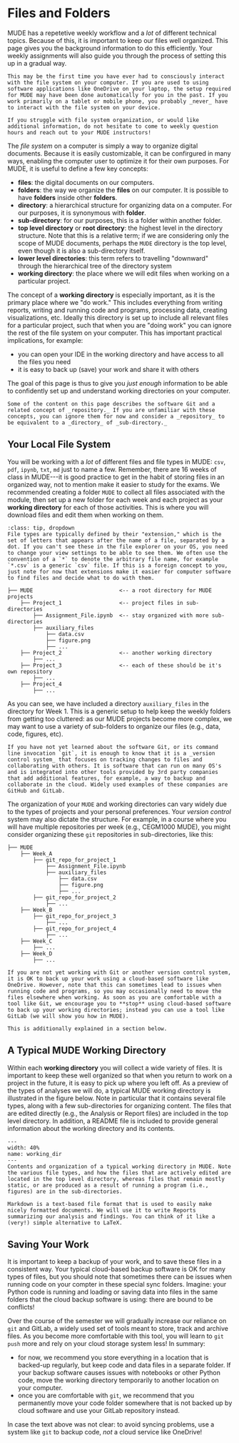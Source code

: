 # Files and Folders

MUDE has a repetetive weekly workflow and a _lot_ of different technical topics. Because of this, it is important to keep our files well organized. This page gives you the background information to do this efficiently. Your weekly assignments will also guide you through the process of setting this up in a gradual way.

```{tip}
This may be the first time you have ever had to consciously interact with the file system on your computer. If you are used to using software applications like OneDrive on your laptop, the setup required for MUDE may have been done automatically for you in the past. If you work primarily on a tablet or mobile phone, you probably _never_ have to interact with the file system on your device.

If you struggle with file system organization, or would like additional information, do not hesitate to come to weekly question hours and reach out to your MUDE instructors!
```

The _file system_ on a computer is simply a way to organize digital documents. Because it is easily customizable, it can be confirgured in many ways, enabling the computer user to optimize it for their own purposes. For MUDE, it is useful to define a few key concepts:

- **files**: the digital documents on our computers.
- **folders**: the way we organize the **files** on our computer. It is possible to have **folders** inside other **folders**. 
- **directory**: a hierarchical structure for organizing data on a computer. For our purposes, it is synonymous with **folder**.
- **sub-directory**: for our purposes, this is a folder within another folder.
- **top level directory** or **root directory**: the highest level in the directory structure. Note that this is a relative term; if we are considering only the scope of MUDE documents, perhaps the `MUDE` directory is the top level, even though it is also a sub-directory itself.
- **lower level directories**: this term refers to travelling "downward" through the hierarchical tree of the directory system
- **working directory**: the place where we will edit files when working on a particular project.


The concept of a **working directory** is especially important, as it is the primary place where we "do work." This includes everything from writing reports, writing and running code and programs, processing data, creating visualizations, etc. Ideally this directory is set up to include all relevant files for a particular project, such that when you are "doing work" you can ignore the rest of the file system on your computer. This has important practical implications, for example:
- you can open your IDE in the working directory and have access to all the files you need
- it is easy to back up (save) your work and share it with others

The goal of this page is thus to give you _just enough_ information to be able to confidently set up and understand working directories on your computer.

```{tip}
Some of the content on this page describes the software Git and a related concept of _repository._ If you are unfamiliar with these concepts, you can ignore them for now and consider a _repository_ to be equivalent to a _directory_ of _sub-directory._
```

## Your Local File System

You will be working with a _lot_ of different files and file types in MUDE: `csv`, `pdf`, `ipynb`, `txt`, `md` just to name a few. Remember, there are 16 weeks of class in MUDE---it is good practice to get in the habit of storing files in an organized way, not to mention make it easier to study for the exams. We recommended creating a folder `MUDE` to collect all files associated with the module, then set up a new folder for each week and each project as your **working directory** for each of those activities. This is where you will download files and edit them when working on them. 

```{admonition} File Types and Extensions
:class: tip, dropdown
File types are typically defined by their "extension," which is the set of letters that appears after the name of a file, separated by a dot. If you can't see these in the file explorer on your OS, you need to change your view settings to be able to see them. We often use the convention of a `*` to denote the arbitrary file name, for example `*.csv` is a generic `csv` file. If this is a foreign concept to you, just note for now that extensions make it easier for computer software to find files and decide what to do with them. 
```

```none
├── MUDE                           <-- a root directory for MUDE projects
    ├── Project_1                  <-- project files in sub-directories
        ├── Assignment_File.ipynb  <-- stay organized with more sub-directories
        ├── auxiliary_files
            ├── data.csv
            ├── figure.png
            ├── ...
    ├── Project_2                  <-- another working directory
        ├── ...
    ├── Project_3                  <-- each of these should be it's own repository
        ├── ...
    ├── Project_4
        ├── ...
```

As you can see, we have included a directory `auxiliary_files` in the directory for Week 1. This is a generic setup to help keep the weekly folders from getting too cluttered: as our MUDE projects become more complex, we may want to use a variety of sub-folders to organize our files (e.g., data, code, figures, etc).

```{tip}
If you have not yet learned about the software Git, or its command line invocation `git`, it is enough to know that it is a _version control system_ that focuses on tracking changes to files and collaborating with others. It is software that can run on many OS's and is integrated into other tools provided by 3rd party companies that add additional features, for example, a way to backup and collaborate in the cloud. Widely used examples of these companies are GitHub and GitLab.
```

The organization of your `MUDE` and working directories can vary widely due to the types of projects and your personal preferences. Your _version control_ system may also dictate the structure. For example, in a course where you will have multiple repositories per week (e.g., CEGM1000 MUDE), you might consider organizing these `git` repositories in sub-directories, like this:

```none
├── MUDE
    ├── Week_A
        ├── git_repo_for_project_1
            ├── Assignment_File.ipynb
            ├── auxiliary_files
                ├── data.csv
                ├── figure.png
                ├── ...
        ├── git_repo_for_project_2
            ├── ...
    ├── Week_B
        ├── git_repo_for_project_3
            ├── ...
        ├── git_repo_for_project_4
            ├── ...
    ├── Week_C
        ├── ...
    ├── Week_D
        ├── ...
```

```{tip}
If you are not yet working with Git or another version control system, it is OK to back up your work using a cloud-based software like OneDrive. However, note that this can sometimes lead to issues when running code and programs, so you may occasionally need to move the files elsewhere when working. As soon as you are comfortable with a tool like Git, we encourage you to **stop** using cloud-based software to back up your working directories; instead you can use a tool like GitLab (we will show you how in MUDE).

This is additionally explained in a section below.
```

## A Typical MUDE Working Directory

Within each **working directory** you will collect a wide variety of files. It is important to keep these well organized so that when you return to work on a project in the future, it is easy to pick up where you left off. As a preview of the types of analyses we will do, a typical MUDE working directory is illustrated in the figure below. Note in particular that it contains several file types, along with a few sub-directories for organizing content. The files that are edited directly (e.g., the Analysis or Report files) are included in the top level directory. In addition, a README file is included to provide general information about the working directory and its contents.

```{figure} figures/working_dir.svg
---
width: 40%
name: working_dir
---
Contents and organization of a typical working directory in MUDE. Note the various file types, and how the files that are actively edited are located in the top level directory, whereas files that remain mostly static, or are produced as a result of running a program (i.e., figures) are in the sub-directories.
```

```{tip}
Markdown is a text-based file format that is used to easily make nicely formatted documents. We will use it to write Reports summarizing our analysis and findings. You can think of it like a (very!) simple alternative to LaTeX.
```

## Saving Your Work

It is important to keep a backup of your work, and to save these files in a consistent way. Your typical cloud-based backup software is OK for many types of files, but you should note that sometimes there can be issues when running code on your compter in these special sync folders. Imagine: your Python code is running and loading or saving data into files in the same folders that the cloud backup software is using: there are bound to be conflicts!

Over the course of the semester we will gradually increase our reliance on `git` and GitLab, a widely used set of tools meant to store, track and archive files. As you become more comfortable with this tool, you will learn to `git push` more and rely on your cloud storage system less! In summary:
* for now, we recommend you store everything in a location that is backed-up regularly, but keep code and data files in a separate folder. If your backup software causes issues with notebooks or other Python code, move the working directory temporarily to another location on your computer.
* once you are comfortable with `git`, we recommend that you permanently move your code folder somewhere that is not backed up by cloud software and use your GitLab repository instead.

In case the text above was not clear: to avoid syncing problems, use a system like `git` to backup code, _not_ a cloud service like OneDrive!
